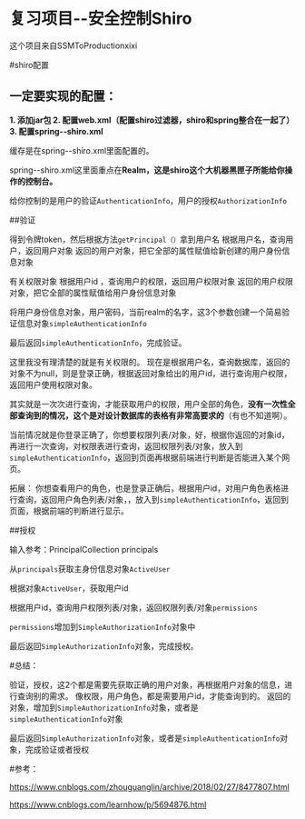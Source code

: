 ﻿# 复习项目--安全控制Shiro

这个项目来自SSMToProductionxixi


#shiro配置

一定要实现的配置：
---------


 **1. 添加jar包
 2. 配置web.xml（配置shiro过滤器，shiro和spring整合在一起了）
 3. 配置spring--shiro.xml**

缓存是在spring--shiro.xml里面配置的。


spring--shiro.xml这里面重点在**Realm，这是shiro这个大机器黑匣子所能给你操作的控制台。**

给你控制的是用户的验证`AuthenticationInfo`，用户的授权`AuthorizationInfo`


##验证

得到令牌token，然后根据方法`getPrincipal（）`拿到用户名
根据用户名，查询用户，返回用户对象
返回的用户对象，把它全部的属性赋值给新创建的用户身份信息对象

有关权限对象
根据用户id ，查询用户的权限，返回用户权限对象
返回的用户权限对象，把它全部的属性赋值给用户身份信息对象

将用户身份信息对象，用户密码，当前realm的名字，这3个参数创建一个简易验证信息对象`simpleAuthenticationInfo`

最后返回`simpleAuthenticationInfo`，完成验证。


这里我没有理清楚的就是有关权限的。
现在是根据用户名，查询数据库，返回的对象不为null，则是登录正确，根据返回对象给出的用户id，进行查询用户权限，返回用户使用权限对象。

其实就是一次次进行查询，才能获取用户的权限，用户全部的角色，**没有一次性全部查询到的情况，这个是对设计数据库的表格有非常高要求的**（有也不知道啊）。

当前情况就是你登录正确了，你想要权限列表/对象，好，根据你返回的对象id，再进行一次查询，对权限表进行查询，返回权限列表/对象，放入到`simpleAuthenticationInfo`，返回到页面再根据前端进行判断是否能进入某个网页。

拓展：
你想查看用户的角色，也是登录正确后，根据用户id，对用户角色表格进行查询，返回用户角色列表/对象，，放入到`simpleAuthenticationInfo`，返回到页面，根据前端的判断进行显示。



##授权

输入参考：PrincipalCollection principals

从`principals`获取主身份信息对象`ActiveUser`

根据对象`ActiveUser`，获取用户id

根据用户id，查询用户权限列表/对象，返回权限列表/对象`permissions`

`permissions`增加到`SimpleAuthorizationInfo`对象中

最后返回`SimpleAuthorizationInfo`对象，完成授权。


#总结：

验证，授权，这2个都是需要先获取正确的用户对象，再根据用户对象的信息，进行查询别的需求。
像权限，用户角色，都是需要用户id，才能查询到的。
返回的对象，增加到`SimpleAuthorizationInfo`对象，或者是`simpleAuthenticationInfo`对象

最后返回`SimpleAuthorizationInfo`对象，或者是`simpleAuthenticationInfo`对象，完成验证或者授权


#参考：

https://www.cnblogs.com/zhouguanglin/archive/2018/02/27/8477807.html

https://www.cnblogs.com/learnhow/p/5694876.html

